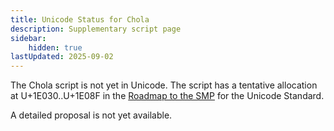 ```yaml
---
title: Unicode Status for Chola
description: Supplementary script page
sidebar:
    hidden: true
lastUpdated: 2025-09-02
---
```


The Chola script is not yet in Unicode. The script has a tentative allocation at U+1E030..U+1E08F in the [Roadmap to the SMP](http://www.unicode.org/roadmaps/smp/) for the Unicode Standard.

[comment]: # (end of intro)

[comment]: # (start of blocks)



[comment]: # (end of blocks)

[comment]: # (start of chars)



[comment]: # (end of chars)

[comment]: # (start of rest)

A detailed proposal is not yet available.

